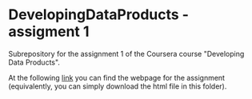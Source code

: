 # DevelopingDataProducts - assigment 1
Subrepository for the assignment 1 of the Coursera course "Developing Data Products".

At the following 
<a href="https://matteo-tommasini.github.io/DevelopingDataProducts/assignment_1/index.html" target="_blank">link</a>
you can find the webpage for the assignment (equivalently, you can simply download the html file in this folder).
